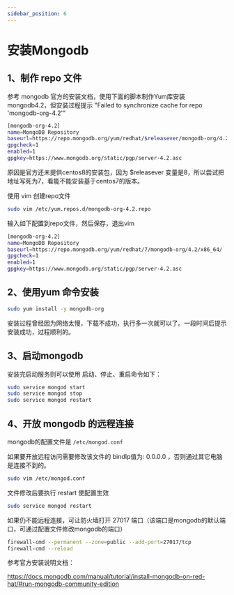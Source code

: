 ```yaml
---
sidebar_position: 6
---
```


# 安装Mongodb

## 1、制作 repo 文件

参考 mongodb 官方的安装文档，使用下面的脚本制作Yum库安装mongodb4.2，但安装过程提示 "Failed to synchronize cache for repo 'mongodb-org-4.2'"

``` bash
[mongodb-org-4.2]
name=MongoDB Repository
baseurl=https://repo.mongodb.org/yum/redhat/$releasever/mongodb-org/4.2/x86_64/
gpgcheck=1
enabled=1
gpgkey=https://www.mongodb.org/static/pgp/server-4.2.asc
```

原因是官方还未提供centos8的安装包，因为 $releasever 变量是8，所以尝试把地址写死为7，看能不能安装基于centos7的版本。

使用 vim 创建repo文件

```bash
sudo vim /etc/yum.repos.d/mongodb-org-4.2.repo
```

输入如下配置到repo文件，然后保存，退出vim

``` bash
[mongodb-org-4.2]
name=MongoDB Repository
baseurl=https://repo.mongodb.org/yum/redhat/7/mongodb-org/4.2/x86_64/
gpgcheck=1
enabled=1
gpgkey=https://www.mongodb.org/static/pgp/server-4.2.asc
```

## 2、使用yum 命令安装

``` bash
sudo yum install -y mongodb-org
```

安装过程曾经因为网络太慢，下载不成功，执行多一次就可以了。一段时间后提示安装成功，过程顺利的。

## 3、启动mongodb

安装完启动服务则可以使用
启动、停止、重启命令如下：

``` bash
sudo service mongod start
sudo service mongod stop
sudo service mongod restart
```

## 4、开放 mongodb 的远程连接

mongodb的配置文件是 `/etc/mongod.conf`

如果要开放远程访问需要修改该文件的 bindIp值为: 0.0.0.0 ，否则通过其它电脑是连接不到的。

``` bash
sudo vim /etc/mongod.conf
```

 文件修改后要执行 restart 使配置生效

``` bash
sudo service mongod restart
```

如果仍不能远程连接，可让防火墙打开 27017 端口（该端口是mongodb的默认端口，可通过配置文件修改mongodb的端口）

``` bash
firewall-cmd --permanent --zone=public --add-port=27017/tcp
firewall-cmd --reload
```

参考官方安装说明文档：

<https://docs.mongodb.com/manual/tutorial/install-mongodb-on-red-hat/#run-mongodb-community-edition>
